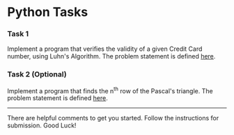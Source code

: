 # Python Tasks

### Task 1

Implement a program that verifies the validity of a given Credit Card number, using Luhn's Algorithm.
The problem statement is defined [here](https://cs50.harvard.edu/x/2020/psets/1/credit/).

### Task 2 (Optional)

Implement a program that finds the n<sup>th</sup> row of the Pascal's triangle.
The problem statement is defined [here](https://www.interviewbit.com/problems/kth-row-of-pascals-triangle/).

-------------------

There are helpful comments to get you started. Follow the instructions for submission. Good Luck!